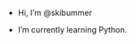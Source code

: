 - Hi, I’m @skibummer

- I’m currently learning Python.

<!---
skibummer/skibummer is a ✨ special ✨ repository because its `README.md` (this file) appears on your GitHub profile.
You can click the Preview link to take a look at your changes.
--->
